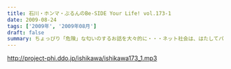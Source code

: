 ```yaml
---
title: 石川・ホンマ・ぶるんのBe-SIDE Your Life! vol.173-1
date: 2009-08-24
tags: ['2009年', '2009年08月']
draft: false
summary: ちょっぴり「危険」な匂いのするお話を大々的に・・・ネット社会は、はたしてパラダイスなのか否か・・・NAMAE
---
```


http://project-phi.ddo.jp/ishikawa/ishikawa173_1.mp3
